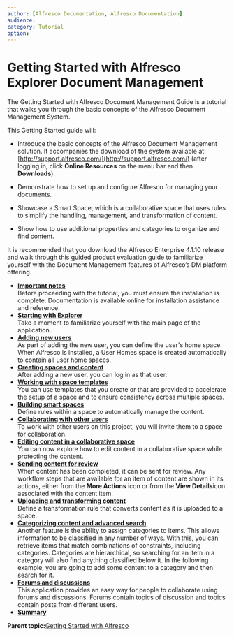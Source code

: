 ```yaml
---
author: [Alfresco Documentation, Alfresco Documentation]
audience: 
category: Tutorial
option: 
---
```


# Getting Started with Alfresco Explorer Document Management

The Getting Started with Alfresco Document Management Guide is a tutorial that walks you through the basic concepts of the Alfresco Document Management System.

This Getting Started guide will:

-   Introduce the basic concepts of the Alfresco Document Management solution. It accompanies the download of the system available at: [http://support.alfresco.com/](http://support.alfresco.com/) \(after logging in, click **Online Resources** on the menu bar and then **Downloads**\).

-   Demonstrate how to set up and configure Alfresco for managing your documents.

-   Showcase a Smart Space, which is a collaborative space that uses rules to simplify the handling, management, and transformation of content.

-   Show how to use additional properties and categories to organize and find content.


It is recommended that you download the Alfresco Enterprise 4.1.10 release and walk through this guided product evaluation guide to familiarize yourself with the Document Management features of Alfresco’s DM platform offering.

-   **[Important notes](../concepts/cgs-important.md)**  
Before proceeding with the tutorial, you must ensure the installation is complete. Documentation is available online for installation assistance and reference.
-   **[Starting with Explorer](../concepts/cgs-starting.md)**  
Take a moment to familiarize yourself with the main page of the application.
-   **[Adding new users](../tasks/tgs-add-user.md)**  
As part of adding the new user, you can define the user's home space. When Alfresco is installed, a User Homes space is created automatically to contain all user home spaces.
-   **[Creating spaces and content](../tasks/tgs-create-spacecontent.md)**  
After adding a new user, you can log in as that user.
-   **[Working with space templates](../tasks/tgs-spacetemplates.md)**  
You can use templates that you create or that are provided to accelerate the setup of a space and to ensure consistency across multiple spaces.
-   **[Building smart spaces](../concepts/cgs-smartspace.md)**  
Define rules within a space to automatically manage the content.
-   **[Collaborating with other users](../tasks/tgs-collaborate.md)**  
To work with other users on this project, you will invite them to a space for collaboration.
-   **[Editing content in a collaborative space](../concepts/cgs-edit-collaborativecontent.md)**  
You can now explore how to edit content in a collaborative space while protecting the content.
-   **[Sending content for review](../tasks/tgs-send-contentreview.md)**  
When content has been completed, it can be sent for review. Any workflow steps that are available for an item of content are shown in its actions, either from the **More Actions** icon or from the **View Details**icon associated with the content item.
-   **[Uploading and transforming content](../tasks/tgs-upload-content.md)**  
Define a transformation rule that converts content as it is uploaded to a space.
-   **[Categorizing content and advanced search](../tasks/tgs-categorize-content.md)**  
Another feature is the ability to assign categories to items. This allows information to be classified in any number of ways. With this, you can retrieve items that match combinations of constraints, including categories. Categories are hierarchical, so searching for an item in a category will also find anything classified below it. In the following example, you are going to add some content to a category and then search for it.
-   **[Forums and discussions](../concepts/cgs-forumsdiscussions.md)**  
This application provides an easy way for people to collaborate using forums and discussions. Forums contain topics of discussion and topics contain posts from different users.
-   **[Summary](../concepts/cgs-summary.md)**  


**Parent topic:**[Getting Started with Alfresco](../concepts/master-gs-intro.md)

